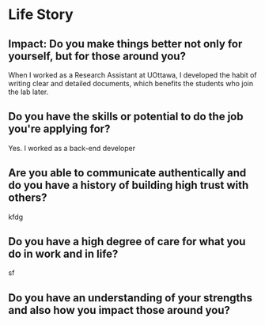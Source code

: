# Life Story

## Impact: Do you make things better not only for yourself, but for those around you?

When I worked as a Research Assistant at UOttawa, I developed the habit of writing clear and detailed documents, which benefits the students who join the lab later.

## Do you have the skills or potential to do the job you're applying for?

Yes. I worked as a back-end developer 

## Are you able to communicate authentically and do you have a history of building high trust with others?

kfdg

## Do you have a high degree of care for what you do in work and in life?

sf

## Do you have an understanding of your strengths and also how you impact those around you?